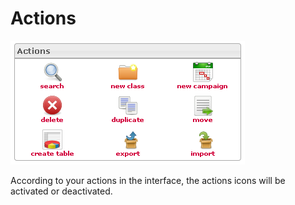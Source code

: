 <!--
author:
    - 'Jérôme Bogaerts'
created_at: '2012-04-12 19:11:41'
updated_at: '2013-03-13 14:10:44'
tags:
    - Deliveries
-->

Actions
=======

![](../resources/campaigns-actions.png)

According to your actions in the interface, the actions icons will be activated or deactivated.


